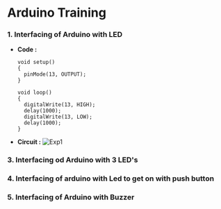 # Arduino Training

### 1. Interfacing of Arduino with LED
- **Code :**
    ```
    void setup()
    {
      pinMode(13, OUTPUT);
    }

    void loop()
    {
      digitalWrite(13, HIGH);
      delay(1000); 
      digitalWrite(13, LOW);
      delay(1000); 
    }
    ```
- **Circuit :**
    ![Exp1](Exp1.png)

### 3. Interfacing od Arduino with 3 LED's
### 4. Interfacing of arduino with Led to get on with push button
### 5. Interfacing of Arduino with Buzzer
